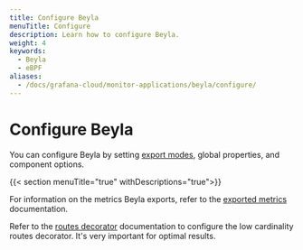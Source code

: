 ```yaml
---
title: Configure Beyla
menuTitle: Configure
description: Learn how to configure Beyla.
weight: 4
keywords:
  - Beyla
  - eBPF
aliases:
  - /docs/grafana-cloud/monitor-applications/beyla/configure/
---
```


# Configure Beyla

You can configure Beyla by setting [export modes](export-modes/), global properties, and component options.

{{< section menuTitle="true" withDescriptions="true">}}

For information on the metrics Beyla exports, refer to the [exported metrics](../metrics/) documentation.

Refer to the [routes decorator](routes-decorator/) documentation to configure the low cardinality routes decorator. It's very important for optimal results.
